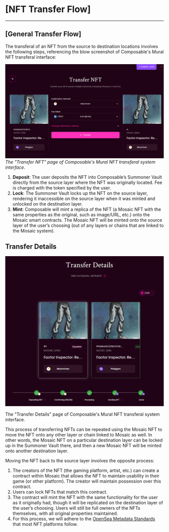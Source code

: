 # [NFT Transfer Flow]

---

## [General Transfer Flow]

The transferal of an NFT from the source to destination locations involves the following steps, referencing the blow screenshot of Composable's Mural NFT transferal interface:


![NFT_transfer](./NFT-transfer.png)
_The "Transfer NFT" page of Composable's Mural NFT transferal system interface._


1. **Deposit**: The user deposits the NFT into Composable’s Summoner Vault directly from the source layer where the NFT was originally located. Fee is charged with the token specified by the user.
2. **Lock**: The Summoner Vault locks up the NFT on the source layer, rendering it inaccessible on the source layer when it was minted and unlocked on the destination layer.
3. **Mint**: Composable will mint a replica of the NFT (a Mosaic NFT with the same properties as the original, such as image/URL, etc.) onto the Mosaic smart contracts. The Mosaic NFT will be minted onto the source layer of the user’s choosing (out of any layers or chains that are linked to the Mosaic system).

## Transfer Details


![transfer_details](./transfer-details.png)


The "Transfer Details" page of Composable's Mural NFT transferal system interface.

This process of transferring NFTs can be repeated using the Mosaic NFT to move the NFT onto any other layer or chain linked to Mosaic as well. In other words, the Mosaic NFT on a particular destination layer can be locked up in the Summoner Vault there, and then a new Mosaic NFT will be minted onto another destination layer.

Moving the NFT back to the source layer involves the opposite process:



1. The creators of the NFT (the gaming platform, artist, etc.) can create a contract within Mosaic that allows the NFT to maintain usability in their game (or other platform). The creator will maintain possession over this contract.
2. Users can lock NFTs that match this contract.
3. The contract will mint the NFT with the same functionality for the user as it originally had, though it will be replicated on the destination layer of the user’s choosing. Users will still be full owners of the NFTs themselves, with all original properties maintained.
4. For this process, we will adhere to the [OpenSea Metadata Standards](https://docs.opensea.io/docs/metadata-standards) that most NFT platforms follow.